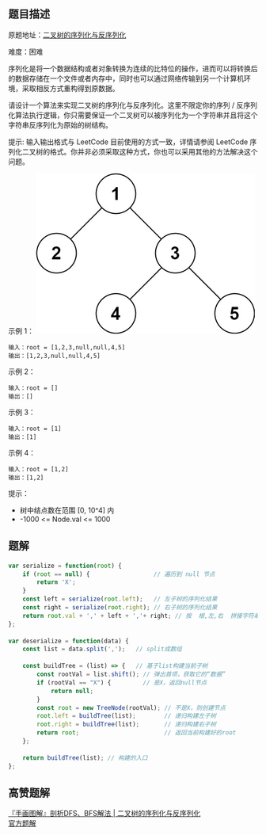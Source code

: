 ## 题目描述

原题地址：[二叉树的序列化与反序列化](https://leetcode-cn.com/problems/serialize-and-deserialize-binary-tree/)  

难度：困难

序列化是将一个数据结构或者对象转换为连续的比特位的操作，进而可以将转换后的数据存储在一个文件或者内存中，同时也可以通过网络传输到另一个计算机环境，采取相反方式重构得到原数据。

请设计一个算法来实现二叉树的序列化与反序列化。这里不限定你的序列 / 反序列化算法执行逻辑，你只需要保证一个二叉树可以被序列化为一个字符串并且将这个字符串反序列化为原始的树结构。

提示: 输入输出格式与 LeetCode 目前使用的方式一致，详情请参阅 LeetCode 序列化二叉树的格式。你并非必须采取这种方式，你也可以采用其他的方法解决这个问题。


示例 1：
![](./img/serdeser.jpeg)
```
输入：root = [1,2,3,null,null,4,5]
输出：[1,2,3,null,null,4,5]
```
示例 2：
```
输入：root = []
输出：[]
```
示例 3：
```
输入：root = [1]
输出：[1]
```
示例 4：
```
输入：root = [1,2]
输出：[1,2]
```

提示：
- 树中结点数在范围 [0, 10^4] 内
- -1000 <= Node.val <= 1000

## 题解

```js
var serialize = function(root) {
    if (root == null) {                  // 遍历到 null 节点
        return 'X';
    }
    const left = serialize(root.left);   // 左子树的序列化结果
    const right = serialize(root.right); // 右子树的序列化结果
    return root.val + ',' + left + ','+ right; // 按  根,左,右  拼接字符串
};

var deserialize = function(data) {
    const list = data.split(',');   // split成数组

    const buildTree = (list) => {   // 基于list构建当前子树
        const rootVal = list.shift(); // 弹出首项，获取它的“数据”
        if (rootVal == "X") {         // 是X，返回null节点
            return null;
        }
        const root = new TreeNode(rootVal); // 不是X，则创建节点
        root.left = buildTree(list);        // 递归构建左子树
        root.right = buildTree(list);       // 递归构建右子树
        return root;                        // 返回当前构建好的root
    };

    return buildTree(list); // 构建的入口
};
```

## 高赞题解
[『手画图解』剖析DFS、BFS解法 | 二叉树的序列化与反序列化](https://leetcode-cn.com/problems/serialize-and-deserialize-binary-tree/solution/shou-hui-tu-jie-gei-chu-dfshe-bfsliang-chong-jie-f/)  
[官方题解](https://leetcode-cn.com/problems/serialize-and-deserialize-binary-tree/solution/er-cha-shu-de-xu-lie-hua-yu-fan-xu-lie-hua-by-le-2/)  